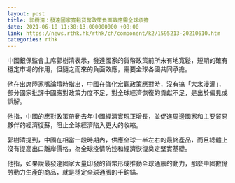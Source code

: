 ```yaml
---
layout: post
title: 郭樹清：發達國家寬鬆貨幣政策負面效應需全球承擔
date: 2021-06-10 11:38:13.000000000 +08:00
link: https://news.rthk.hk/rthk/ch/component/k2/1595213-20210610.htm
categories: rthk
---
```


中國銀保監會主席郭樹清表示，發達國家的貨幣政策前所未有地寬鬆，短期的確有穩定市場的作用，但隨之而來的負面效應，需要全球各國共同承擔。

他在出席陸家嘴論壇時指出，中國在強化宏觀政策應對時，沒有搞「大水漫灌」，部分國家批評中國應對政策力度不足，對全球經濟恢復的貢獻不足，是出於偏見或誤解。

他指，中國的應對政策帶動去年中國經濟實現正增長，並促進周邊國家和主要貿易夥伴的經濟復蘇，阻止全球經濟陷入更大的收縮。

郭樹清提到，中國在相當一段時期內，供應全球一半左右的最終產品，而且總體上沒有提高出口離岸價格，為全球疫情防控和經濟恢復奠定堅實基礎。

他指，如果說最發達國家大量印發的貨幣形成推動全球通脹的動力，那麼中國數億勞動力生產的商品，就是穩定全球通脹的千鈞錨。
